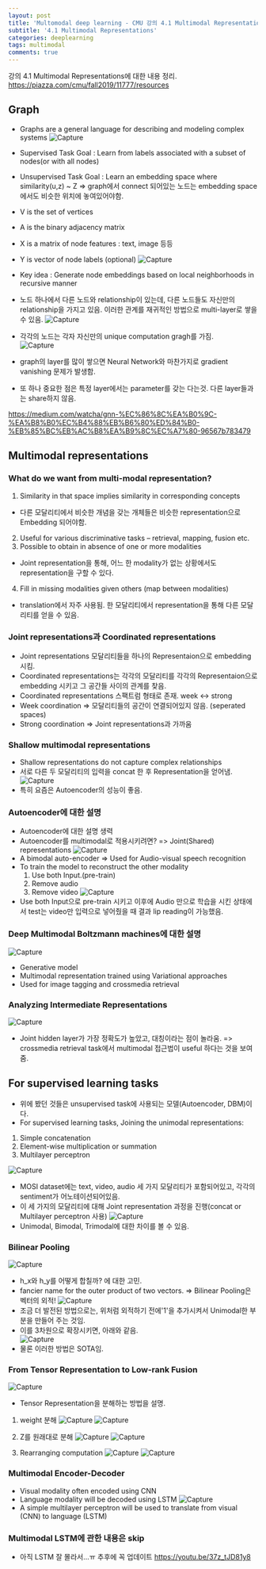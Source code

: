 ```yaml
---
layout: post
title: 'Multomodal deep learning - CMU 강의 4.1 Multimodal Representations'
subtitle: '4.1 Multimodal Representations'
categories: deeplearning
tags: multimodal
comments: true
---
```



강의 4.1 Multimodal Representations에 대한 내용 정리. 
https://piazza.com/cmu/fall2019/11777/resources

## Graph 
- Graphs are a general language for describing and modeling complex systems
![Capture](/assets/img/post/multimodal/2021-1-10-multimodal-0.JPG)
- Supervised Task Goal : Learn from labels associated with a subset of nodes(or with all nodes) 
- Unsupervised Task Goal : Learn an embedding space where similarity(u,z) ~ Z  => graph에서 connect 되어있는 노드는 embedding space에서도 비슷한 위치에 놓여있어야함. 

- V is the set of vertices
- A is the binary adjacency matrix
- X is a matrix of node features : text, image 등등 
- Y is vector of node labels (optional)
![Capture](/assets/img/post/multimodal/2021-1-10-multimodal-1.JPG)
- Key idea : Generate node embeddings based on local neighborhoods in recursive manner 
- 노드 하나에서 다른 노드와 relationship이 있는데, 다른 노드들도 자신만의 relationship을 가지고 있음. 이러한 관계를 재귀적인 방법으로 multi-layer로 쌓을 수 있음.
![Capture](/assets/img/post/multimodal/2021-1-10-multimodal-2.JPG)
- 각각의 노드는 각자 자신만의 unique computation gragh를 가짐.  
![Capture](/assets/img/post/multimodal/2021-1-10-multimodal-3.JPG)
- graph의 layer를 많이 쌓으면 Neural Network와 마찬가지로 gradient vanishing 문제가 발생함.
- 또 하나 중요한 점은 특정 layer에서는 parameter를 갖는 다는것. 다른 layer들과는 share하지 않음.   

https://medium.com/watcha/gnn-%EC%86%8C%EA%B0%9C-%EA%B8%B0%EC%B4%88%EB%B6%80%ED%84%B0-%EB%85%BC%EB%AC%B8%EA%B9%8C%EC%A7%80-96567b783479


##  Multimodal representations

### What do we want from multi-modal representation?
1. Similarity in that space implies similarity in corresponding concepts
- 다른 모달리티에서 비슷한 개념을 갖는 개체들은 비슷한 representation으로 Embedding 되어야함. 
2. Useful for various discriminative tasks – retrieval, mapping, fusion etc.
3. Possible to obtain in absence of one or more modalities
- Joint representation을 통해, 어느 한 modality가 없는 상황에서도 representation을 구할 수 있다. 
4. Fill in missing modalities given others (map between modalities)
- translation에서 자주 사용됨. 한 모달리티에서 representation을 통해 다른 모달리티를 얻을 수 있음. 


### Joint representations과 Coordinated representations
- Joint representations 모달리티들을 하나의 Representaion으로 embedding 시킴. 
- Coordinated representations는 각각의 모달리티를 각각의 Representaion으로 embedding 시키고 그 공간들 사이의 관계를 찾음. 
- Coordinated representations 스팩트럼 형태로 존재. week <-> strong 
- Week coordination => 모달리티들의 공간이 연결되어있지 않음. (seperated spaces)
- Strong coordination => Joint representations과 가까움

### Shallow multimodal representations
- Shallow representations do not capture complex relationships
- 서로 다른 두 모달리티의 입력을 concat 한 후 Representation을 얻어냄. 
![Capture](/assets/img/post/multimodal/2021-1-10-multimodal-4.JPG)
- 특히 요즘은 Autoencoder의 성능이 좋음. 


### Autoencoder에 대한 설명 
- Autoencoder에 대한 설명 생력
- Autoencoder를 multimodal로 적용시키려면? => Joint(Shared) representations
![Capture](/assets/img/post/multimodal/2021-1-10-multimodal-5.JPG)
- A bimodal auto-encoder => Used for Audio-visual speech recognition
- To train the model to reconstruct the other modality
  1. Use both Input.(pre-train)
  2. Remove audio
  3. Remove video
![Capture](/assets/img/post/multimodal/2021-1-10-multimodal-6.JPG)
- Use both Input으로 pre-train 시키고 이후에 Audio 만으로 학습을 시킨 상태에서 test는 video만 입력으로 넣어줬을 때 결과 lip reading이 가능했음. 

### Deep Multimodal Boltzmann machines에 대한 설명 
![Capture](/assets/img/post/multimodal/2021-1-10-multimodal-7.JPG)
- Generative model
- Multimodal representation trained using Variational approaches
- Used for image tagging and crossmedia retrieval
### Analyzing Intermediate Representations
![Capture](/assets/img/post/multimodal/2021-1-10-multimodal-8.JPG)
- Joint hidden layer가 가장 정확도가 높았고, 대칭이라는 점이 놀라움. => crossmedia retrieval task에서 multimodal 접근법이 useful 하다는 것을 보여줌.

## For supervised learning tasks
- 위에 봤던 것들은 unsupervised task에 사용되는 모델(Autoencoder, DBM)이다. 
-  For supervised learning tasks, Joining the unimodal representations:
  1. Simple concatenation
  2. Element-wise multiplication or summation
  3. Multilayer perceptron

![Capture](/assets/img/post/multimodal/2021-1-10-multimodal-9.JPG)
- MOSI dataset에는 text, video, audio 세 가지 모달리티가 포함되어있고, 각각의 sentiment가 어노테이션되어있음. 
- 이 세 가지의 모달리티에 대해 Joint representation 과정을 진행(concat or Multilayer perceptron 사용) 
![Capture](/assets/img/post/multimodal/2021-1-10-multimodal-10.JPG)
- Unimodal, Bimodal, Trimodal에 대한 차이를 볼 수 있음. 

### Bilinear Pooling
![Capture](/assets/img/post/multimodal/2021-1-10-multimodal-11.JPG)
- h_x와 h_y를 어떻게 합칠까? 에 대한 고민. 
- fancier name for the outer product of two vectors. => Bilinear Pooling은 벡터의 외적!
![Capture](/assets/img/post/multimodal/2021-1-10-multimodal-12.JPG)
- 조금 더 발전된 방법으로는, 위처럼 외적하기 전에'1'을 추가시켜서 Unimodal한 부분을 만들어 주는 것임.
- 이를 3차원으로 확장시키면, 아래와 같음.  
![Capture](/assets/img/post/multimodal/2021-1-10-multimodal-13.JPG)
- 물론 이러한 방법은 SOTA임. 

### From Tensor Representation to Low-rank Fusion
![Capture](/assets/img/post/multimodal/2021-1-10-multimodal-14.JPG)
- Tensor Representation을 분해하는 방법을 설명. 
1. weight 분해 
![Capture](/assets/img/post/multimodal/2021-1-10-multimodal-15.JPG)
![Capture](/assets/img/post/multimodal/2021-1-10-multimodal-16.JPG)

2. Z를 원래대로 분해 
![Capture](/assets/img/post/multimodal/2021-1-10-multimodal-17.JPG)
![Capture](/assets/img/post/multimodal/2021-1-10-multimodal-18.JPG)

3. Rearranging computation
![Capture](/assets/img/post/multimodal/2021-1-10-multimodal-19.JPG)
![Capture](/assets/img/post/multimodal/2021-1-10-multimodal-20.JPG)

### Multimodal Encoder-Decoder
- Visual modality often encoded using CNN
- Language modality will be decoded using LSTM
![Capture](/assets/img/post/multimodal/2021-1-10-multimodal-21.JPG)
- A simple multilayer perceptron will be used to translate from visual (CNN) to language (LSTM)

### Multimodal LSTM에 관한 내용은 skip
- 아직 LSTM 잘 몰라서...ㅠ 추후에 꼭 업데이트 
https://youtu.be/37z_tJD81y8
